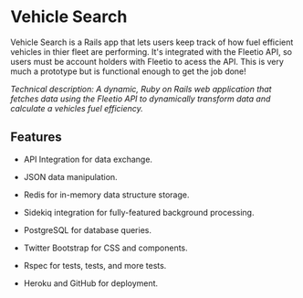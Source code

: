 # Vehicle Search

Vehicle Search is a Rails app that lets users keep track of how fuel efficient vehicles in thier fleet are performing. It's integrated with the Fleetio API, so users must be account holders with Fleetio to acess the API. This is very much a prototype but is functional enough to get the job done!

*Technical description: A dynamic, Ruby on Rails web application that fetches data using the Fleetio API to dynamically transform data and calculate a vehicles fuel efficiency.*

## Features

* API Integration for data exchange.

* JSON data manipulation.

* Redis for in-memory data structure storage.

* Sidekiq integration for fully-featured background processing.

* PostgreSQL for database queries.

* Twitter Bootstrap for CSS and components.

* Rspec for tests, tests, and more tests.

* Heroku and GitHub for deployment.
